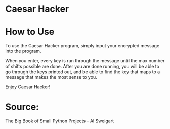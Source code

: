 # Caesar Hacker

# How to Use

To use the Caesar Hacker program, simply input your encrypted message into the program.

When you enter, every key is run through the message until the max number of shifts possible are done. After you are done running, you will be able to go through the keys printed out, and be able to find the key that maps to a message that makes the most sense to you.

Enjoy Caesar Hacker!

# Source:

The Big Book of Small Python Projects - Al Sweigart
